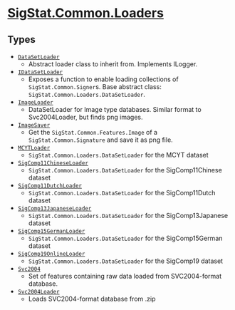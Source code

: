 # [SigStat.Common.Loaders](./README.md)

## Types

- [`DataSetLoader`](./DataSetLoader.md)
	- Abstract loader class to inherit from. Implements ILogger.
- [`IDataSetLoader`](./IDataSetLoader.md)
	- Exposes a function to enable loading collections of `SigStat.Common.Signer`s.  Base abstract class: `SigStat.Common.Loaders.DataSetLoader`.
- [`ImageLoader`](./ImageLoader.md)
	- DataSetLoader for Image type databases.  Similar format to Svc2004Loader, but finds png images.
- [`ImageSaver`](./ImageSaver.md)
	- Get the `SigStat.Common.Features.Image` of a `SigStat.Common.Signature` and save it as png file.
- [`MCYTLoader`](./MCYTLoader.md)
	- `SigStat.Common.Loaders.DataSetLoader` for the MCYT dataset
- [`SigComp11ChineseLoader`](./SigComp11ChineseLoader.md)
	- `SigStat.Common.Loaders.DataSetLoader` for the SigComp11Chinese dataset
- [`SigComp11DutchLoader`](./SigComp11DutchLoader.md)
	- `SigStat.Common.Loaders.DataSetLoader` for the SigComp11Dutch dataset
- [`SigComp13JapaneseLoader`](./SigComp13JapaneseLoader.md)
	- `SigStat.Common.Loaders.DataSetLoader` for the SigComp13Japanese dataset
- [`SigComp15GermanLoader`](./SigComp15GermanLoader.md)
	- `SigStat.Common.Loaders.DataSetLoader` for the SigComp15German dataset
- [`SigComp19OnlineLoader`](./SigComp19OnlineLoader.md)
	- `SigStat.Common.Loaders.DataSetLoader` for the SigComp19 dataset
- [`Svc2004`](./Svc2004.md)
	- Set of features containing raw data loaded from SVC2004-format database.
- [`Svc2004Loader`](./Svc2004Loader.md)
	- Loads SVC2004-format database from .zip

